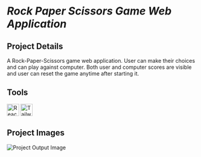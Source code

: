 # *Rock Paper Scissors Game Web Application*

## Project Details
A Rock-Paper-Scissors game web application. User can make their choices and can play against computer. Both user and computer scores are visible and user can reset the game anytime after starting it.


## Tools
<img height="32px" src="https://upload.wikimedia.org/wikipedia/commons/a/a7/React-icon.svg" title="ReactJS"> <img height="32px" src="https://user-images.githubusercontent.com/110087385/210603643-e581d4a4-9ecc-41a3-bf6a-e05bc6123496.png" title="Tailwind">

## Project Images
![Project Output Image](https://user-images.githubusercontent.com/110087385/222490255-85700ccd-03a6-44f8-bb92-bcd3edb418c9.png)
